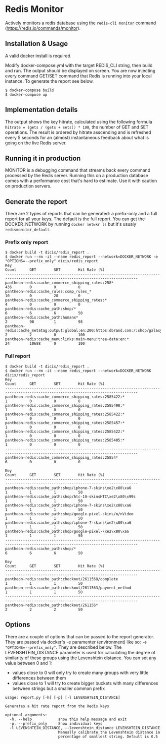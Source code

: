 # Redis Monitor
Actively monitors a redis database using the `redis-cli monitor` command (https://redis.io/commands/monitor).

## Installation & Usage
A valid docker install is required. 

Modify docker-compose.yml with the target REDIS_CLI string, then build and run. The output should be displayed on screen. You are now injecting every command GET/SET command that Redis is running into your local instance. To generate the report see below.

```
$ docker-compose build
$ docker-compose up
```

## Implementation details
The output shows the key hitrate, calculated using the following formula `hitrate = (gets / (gets + sets)) * 100`, the number of GET and SET operations. The result is ordered by hitrate asscending and is refreshed every 5 seconds for an (almost) instantaneous feedback about what is going on the live Redis server.

## Running it in production
MONITOR is a debugging command that streams back every command processed by the Redis server. Running this on a production database comes with a performance cost that's hard to estimate. Use it with caution on production servers.

## Generate the report
There are 2 types of reports that can be generated: a prefix-only and a full report for all your keys. The default is the full report. You can get the DOCKER_NETWORK by running `docker netwkr ls` but it's usualy `redismonitor_default`.

### Prefix only report

```
$ docker build -t dicix/redis_report .
$ docker run --rm -it --name redis_report --network=DOCKER_NETWORK -e "OPTIONS=--prefix_only" dicix/redis_report
Key                                                                                        Count      GET        SET        Hit Rate (%)
----------------------------------------------------------------------------------------------------------------------------------
pantheon-redis:cache_commerce_shipping_rates:258*                                          436        0          0          0          
pantheon-redis:cache_rules:comp_rules_*                                                    10         0          20         0          
pantheon-redis:cache_commerce_shipping_rates:*                                             4          0          0          0          
pantheon-redis:cache_path:shop/*                                                           6          6          6          50         
pantheon-redis:cache_path:humans*                                                          2          90         1          98         
pantheon-redis:cache_metatag:output:global:en:200:https:dbrand.com:/:shop/galaxy...*       2          2          0          100             
pantheon-redis:cache_menu:links:main-menu:tree-data:en:*                                   24         10688      0          100   
```
### Full report

```
$ docker build -t dicix/redis_report .
$ docker run --rm -it --name redis_report --network=DOCKER_NETWORK dicix/redis_report
Key                                                                                        Count      GET        SET        Hit Rate (%)
----------------------------------------------------------------------------------------------------------------------------------
pantheon-redis:cache_commerce_shipping_rates:2585422:*                                     1          0          0          0         
pantheon-redis:cache_commerce_shipping_rates:2585490:*                                     1          0          0          0         
pantheon-redis:cache_commerce_shipping_rates:2585422:*                                     1          0          0          0         
pantheon-redis:cache_commerce_shipping_rates:2585457:*                                     1          0          0          0         
pantheon-redis:cache_commerce_shipping_rates:2585422:*                                     1          0          0          0         
pantheon-redis:cache_commerce_shipping_rates:2585405:*                                     1          0          0          0         
----------------------------------------------------------------------------------------------------------------------------------
pantheon-redis:cache_commerce_shipping_rates:25854*                                        6          0          0          0 

Key                                                                                        Count      GET        SET        Hit Rate (%)
----------------------------------------------------------------------------------------------------------------------------------
pantheon-redis:cache_path:shop/iphone-7-skins\xe2\x80\xa6                                  1          1          1          50        
pantheon-redis:cache_path:shop/htc-10-skinsHTC\xe2\x80\x99s                                1          1          1          50        
pantheon-redis:cache_path:shop/iphone-7-skins\xe2\x80\xa6                                  1          1          1          50        
pantheon-redis:cache_path:shop/google-pixel-skins/n/nVideo                                 1          1          1          50        
pantheon-redis:cache_path:shop/iphone-7-skins\xe2\x80\xa6                                  1          1          1          50        
pantheon-redis:cache_path:shop/google-pixel-\xe2\x80\xa6                                   1          1          1          50        
----------------------------------------------------------------------------------------------------------------------------------
pantheon-redis:cache_path:shop/*                                                           6          6          6          50         

Key                                                                                        Count      GET        SET        Hit Rate (%)
----------------------------------------------------------------------------------------------------------------------------------
pantheon-redis:cache_path:checkout/2611568/complete                                        1          1          1          50        
pantheon-redis:cache_path:checkout/2611563/payment_method                                  1          1          1          50        
----------------------------------------------------------------------------------------------------------------------------------
pantheon-redis:cache_path:checkout/261156*                                                 2          2          2          50 
```

## Options
There are a couple of options that can be passed to the report generator. They are passed via docker's -e paramenter (environment) like so: `-e "OPTIONS=--prefix_only"`. They are described below. The LEVENSHTEIN_DISTANCE parameter is used for calculating the degree of similarity of these groups using the Levenshtein distance. You can set any value between 0 and 1:

* values close to 0 will only try to create many groups with very little differences between them 
* values close to 1 will try to create bigger buckets with many differences between strings but a smaller common prefix

```
usage: report.py [-h] [-p] [-l LEVENSHTEIN_DISTANCE]

Generates a hit rate report from the Redis keys

optional arguments:
  -h, --help            show this help message and exit
  -p, --prefix_only     Show individual keys
  -l LEVENSHTEIN_DISTANCE, --levenshtein_distance LEVENSHTEIN_DISTANCE
                        Manually calibrate the Levenshtein distance in
                        percentage of smallest string. Default is 0.5
```
